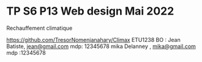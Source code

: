 # TP S6 P13 Web design Mai 2022
Rechauffement climatique

https://github.com/TresorNomenjanahary/Climax
ETU1238
BO : 
Jean Batiste,  jean@gmail.com  mdp: 12345678
mika Delanney , mika@gmail.com  mdp :12345678


